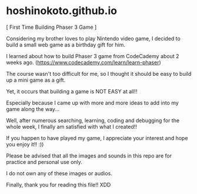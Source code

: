 # hoshinokoto.github.io
[ First Time Building Phaser 3 Game ]

Considering my brother loves to play Nintendo video game, I decided to build a small web game as a birthday gift for him.

I learned about how to build Phaser 3 game from CodeCademy about 2 weeks ago. (https://www.codecademy.com/learn/learn-phaser)

The course wasn't too difficult for me, so I thought it should be easy to build up a mini game as a gift.

Yet, it occurs that building a game is NOT EASY at all!!

Especially because I came up with more and more ideas to add into my game along the way...

Well, after numerous searching, learning, coding and debugging for the whole week, I finally am satisfied with what I created!!

If you happen to have played my game, I appreciate your interest and hope you enjoy it!! :))


Please be advised that all the images and sounds in this repo are for practice and personal use only.

I do not own any of these images or audios.


Finally, thank you for reading this file!! XDD
